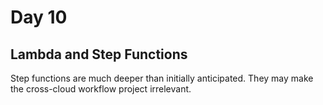 # Day 10

## Lambda and Step Functions

Step functions are much deeper than initially anticipated. They may make the cross-cloud workflow project irrelevant.
